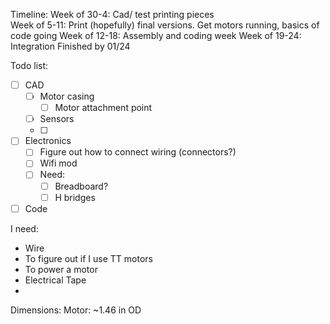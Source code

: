 Timeline: 
	Week of 30-4: Cad/ test printing pieces 	
	Week of 5-11: Print (hopefully) final versions. Get motors running, basics of code going
	Week of 12-18: Assembly and coding week
	Week of 19-24: Integration 
	Finished by 01/24

Todo list:
- [ ] CAD 
	- [ ] Motor casing
		- [ ] Motor attachment point 
	- [ ] Sensors
	- [ ] 

- [ ] Electronics
	- [ ] Figure out how to connect wiring (connectors?)
	- [ ] Wifi mod
	- [ ] Need:
		- [ ] Breadboard?
		- [ ] H bridges
- [ ] Code

I need:
- Wire
- To figure out if I use TT motors
- To power a motor
- Electrical Tape
- 


Dimensions:
	Motor: 
		~1.46 in OD

